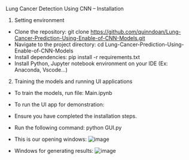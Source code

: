 Lung Cancer Detection Using CNN – Installation

1. Setting environment
- Clone the repository: git clone https://github.com/quinndoan/Lung-Cancer-Prediction-Using-Enable-of-CNN-Models.git
- Navigate to the project directory: cd Lung-Cancer-Prediction-Using-Enable-of-CNN-Models
- Install dependencies: pip install -r requirements.txt
- Install Python, Jupyter notebook environment on your IDE (Ex: Anaconda, Vscode…)
2. Training the models and running UI applications
- To train the models, run file: Main.ipynb
- To run the UI app for demonstration:
-  Ensure you have completed the installation steps.
- Run the following command: python GUI.py
- This is our opening windows:
 ![image](https://github.com/quinndoan/Lung-Cancer-Prediction-Using-Enable-of-CNN-Models/assets/86353412/2107456c-412b-405b-af20-60d3b18dd7c3)

-	Windows for generating results:
 ![image](https://github.com/quinndoan/Lung-Cancer-Prediction-Using-Enable-of-CNN-Models/assets/86353412/4301912b-a849-4e98-b4e4-3c5bd98beb8e)

